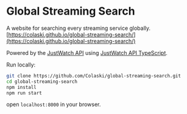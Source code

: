 # Global Streaming Search

A website for searching every streaming service globally.
[https://colaski.github.io/global-streaming-search/](https://colaski.github.io/global-streaming-search/)

Powered by the [JustWatch API](https://justwatch.com) using [JustWatch API TypeScript](https://github.com/Colaski/JustWatchAPITypeScript).

Run locally:

```bash
git clone https://github.com/Colaski/global-streaming-search.git
cd global-streaming-search
npm install
npm run start
```
open `localhost:8000` in your browser.
